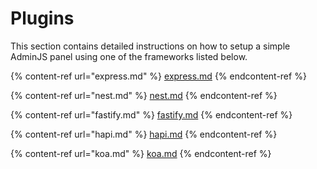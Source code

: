 # Plugins

This section contains detailed instructions on how to setup a simple AdminJS panel using one of the frameworks listed below.

{% content-ref url="express.md" %}
[express.md](express.md)
{% endcontent-ref %}

{% content-ref url="nest.md" %}
[nest.md](nest.md)
{% endcontent-ref %}

{% content-ref url="fastify.md" %}
[fastify.md](fastify.md)
{% endcontent-ref %}

{% content-ref url="hapi.md" %}
[hapi.md](hapi.md)
{% endcontent-ref %}

{% content-ref url="koa.md" %}
[koa.md](koa.md)
{% endcontent-ref %}
